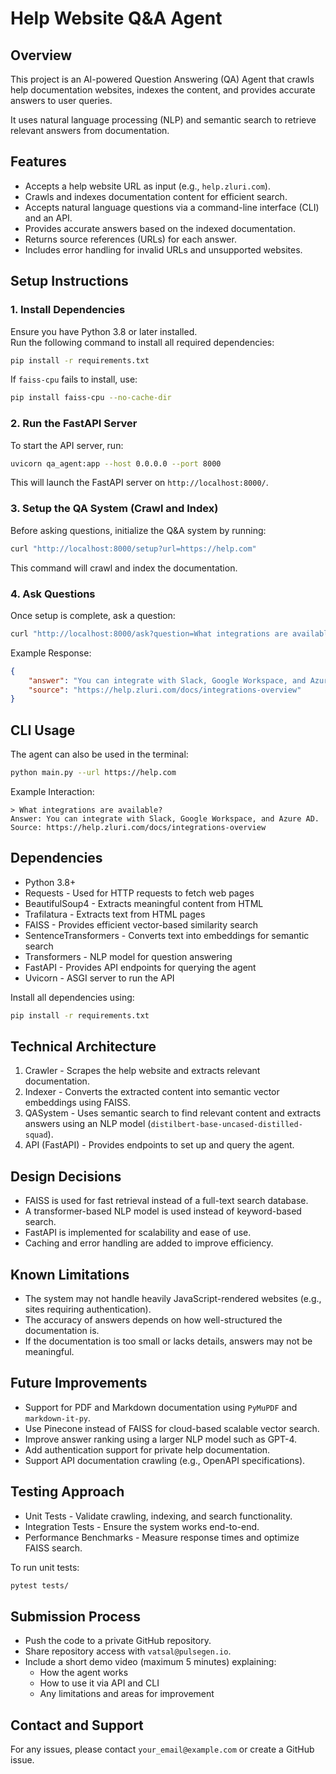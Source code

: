 # Help Website Q&A Agent

## Overview
This project is an AI-powered Question Answering (QA) Agent that crawls help documentation websites, indexes the content, and provides accurate answers to user queries.

It uses natural language processing (NLP) and semantic search to retrieve relevant answers from documentation.



## Features
- Accepts a help website URL as input (e.g., `help.zluri.com`).  
- Crawls and indexes documentation content for efficient search.  
- Accepts natural language questions via a command-line interface (CLI) and an API.  
- Provides accurate answers based on the indexed documentation.  
- Returns source references (URLs) for each answer.  
- Includes error handling for invalid URLs and unsupported websites.  



## Setup Instructions

### 1. Install Dependencies
Ensure you have Python 3.8 or later installed.  
Run the following command to install all required dependencies:

```bash
pip install -r requirements.txt
```

If `faiss-cpu` fails to install, use:
```bash
pip install faiss-cpu --no-cache-dir
```



### 2. Run the FastAPI Server
To start the API server, run:
```bash
uvicorn qa_agent:app --host 0.0.0.0 --port 8000
```
This will launch the FastAPI server on `http://localhost:8000/`.



### 3. Setup the QA System (Crawl and Index)
Before asking questions, initialize the Q&A system by running:

```bash
curl "http://localhost:8000/setup?url=https://help.com"
```

This command will crawl and index the documentation.



### 4. Ask Questions
Once setup is complete, ask a question:

```bash
curl "http://localhost:8000/ask?question=What integrations are available?"
```

Example Response:
```json
{
    "answer": "You can integrate with Slack, Google Workspace, and Azure AD.",
    "source": "https://help.zluri.com/docs/integrations-overview"
}
```



## CLI Usage
The agent can also be used in the terminal:

```bash
python main.py --url https://help.com
```

Example Interaction:
```plaintext
> What integrations are available?
Answer: You can integrate with Slack, Google Workspace, and Azure AD.
Source: https://help.zluri.com/docs/integrations-overview
```



## Dependencies
- Python 3.8+
- Requests - Used for HTTP requests to fetch web pages  
- BeautifulSoup4 - Extracts meaningful content from HTML  
- Trafilatura - Extracts text from HTML pages  
- FAISS - Provides efficient vector-based similarity search  
- SentenceTransformers - Converts text into embeddings for semantic search  
- Transformers - NLP model for question answering  
- FastAPI - Provides API endpoints for querying the agent  
- Uvicorn - ASGI server to run the API  

Install all dependencies using:
```bash
pip install -r requirements.txt
```



## Technical Architecture
1. Crawler - Scrapes the help website and extracts relevant documentation.  
2. Indexer - Converts the extracted content into semantic vector embeddings using FAISS.  
3. QASystem - Uses semantic search to find relevant content and extracts answers using an NLP model (`distilbert-base-uncased-distilled-squad`).  
4. API (FastAPI) - Provides endpoints to set up and query the agent.



## Design Decisions
- FAISS is used for fast retrieval instead of a full-text search database.  
- A transformer-based NLP model is used instead of keyword-based search.  
- FastAPI is implemented for scalability and ease of use.  
- Caching and error handling are added to improve efficiency.  



## Known Limitations
- The system may not handle heavily JavaScript-rendered websites (e.g., sites requiring authentication).  
- The accuracy of answers depends on how well-structured the documentation is.  
- If the documentation is too small or lacks details, answers may not be meaningful.  



## Future Improvements
- Support for PDF and Markdown documentation using `PyMuPDF` and `markdown-it-py`.  
- Use Pinecone instead of FAISS for cloud-based scalable vector search.  
- Improve answer ranking using a larger NLP model such as GPT-4.  
- Add authentication support for private help documentation.  
- Support API documentation crawling (e.g., OpenAPI specifications).  



## Testing Approach
- Unit Tests - Validate crawling, indexing, and search functionality.  
- Integration Tests - Ensure the system works end-to-end.  
- Performance Benchmarks - Measure response times and optimize FAISS search.  

To run unit tests:
```bash
pytest tests/
```



## Submission Process
- Push the code to a private GitHub repository.  
- Share repository access with `vatsal@pulsegen.io`.  
- Include a short demo video (maximum 5 minutes) explaining:
  - How the agent works  
  - How to use it via API and CLI  
  - Any limitations and areas for improvement  



## Contact and Support
For any issues, please contact `your_email@example.com` or create a GitHub issue.